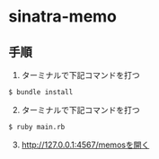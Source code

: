 # sinatra-memo

## 手順

1. ターミナルで下記コマンドを打つ

```
$ bundle install
```

2. ターミナルで下記コマンドを打つ

```
$ ruby main.rb
```

3. http://127.0.0.1:4567/memosを開く
